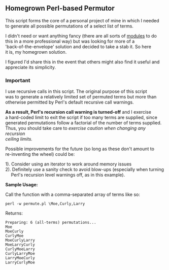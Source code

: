 ## Homegrown Perl-based Permutor


This script forms the core of a personal project of mine in which I needed  
to generate all possible permutations of a select list of terms.  

I didn't need or want anything fancy (there are all sorts of [modules](http://search.cpan.org/search?query=permute&mode=all) to do  
this in a more professional way) but was looking for more of a  
'back-of-the-envelope' solution and decided to take a stab it.  So here  
it is, my homegrown solution.  

I figured I'd share this in the event that others might also find it useful and  
appreciate its simplicity.


### Important

I use recursive calls in this script.  The original purpose of this script  
was to generate a relatively limited set of permuted terms but more than  
otherwise permitted by Perl's default recursive call warnings.  

**As a result, Perl's recursion call warning is turned-off** and I exercise  
a hard-coded limit to exit the script if too many terms are supplied, since  
generated permutations follow a factorial of the number of terms supplied.  
Thus, you should take care to *exercise caution when changing any recursion  
ceiling limits.*  

Possible improvements for the future (so long as these don't amount to  
re-inventing the wheel) could be:

1). Consider using an iterator to work around memory issues  
2). Definitely use a sanity check to avoid blow-ups (especially when turning  
&nbsp;&emsp;Perl's recursion level warnings off, as in this example).  

**Sample Usage:**

Call the function with a comma-separated array of terms like so:  

`perl -w permute.pl \Moe,Curly,Larry`  

Returns:  
```
Preparing: 6 (all-terms) permutations...
Moe
MoeCurly
CurlyMoe
MoeCurlyLarry
MoeLarryCurly
CurlyMoeLarry
CurlyLarryMoe
LarryMoeCurly
LarryCurlyMoe
```  

